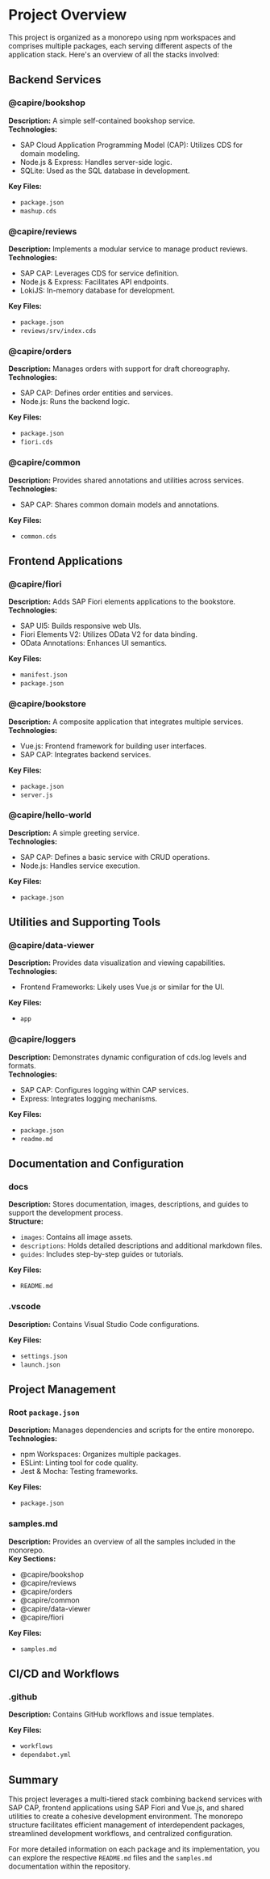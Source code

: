 # Project Overview

This project is organized as a monorepo using npm workspaces and comprises multiple packages, each serving different aspects of the application stack. Here's an overview of all the stacks involved:

## Backend Services

### @capire/bookshop
**Description:** A simple self-contained bookshop service.  
**Technologies:**
- SAP Cloud Application Programming Model (CAP): Utilizes CDS for domain modeling.
- Node.js & Express: Handles server-side logic.
- SQLite: Used as the SQL database in development.  

**Key Files:**
- `package.json`
- `mashup.cds`

### @capire/reviews
**Description:** Implements a modular service to manage product reviews.  
**Technologies:**
- SAP CAP: Leverages CDS for service definition.
- Node.js & Express: Facilitates API endpoints.
- LokiJS: In-memory database for development.  

**Key Files:**
- `package.json`
- `reviews/srv/index.cds`

### @capire/orders
**Description:** Manages orders with support for draft choreography.  
**Technologies:**
- SAP CAP: Defines order entities and services.
- Node.js: Runs the backend logic.  

**Key Files:**
- `package.json`
- `fiori.cds`

### @capire/common
**Description:** Provides shared annotations and utilities across services.  
**Technologies:**
- SAP CAP: Shares common domain models and annotations.  

**Key Files:**
- `common.cds`

## Frontend Applications

### @capire/fiori
**Description:** Adds SAP Fiori elements applications to the bookstore.  
**Technologies:**
- SAP UI5: Builds responsive web UIs.
- Fiori Elements V2: Utilizes OData V2 for data binding.
- OData Annotations: Enhances UI semantics.  

**Key Files:**
- `manifest.json`
- `package.json`

### @capire/bookstore
**Description:** A composite application that integrates multiple services.  
**Technologies:**
- Vue.js: Frontend framework for building user interfaces.
- SAP CAP: Integrates backend services.  

**Key Files:**
- `package.json`
- `server.js`

### @capire/hello-world
**Description:** A simple greeting service.  
**Technologies:**
- SAP CAP: Defines a basic service with CRUD operations.
- Node.js: Handles service execution.  

**Key Files:**
- `package.json`

## Utilities and Supporting Tools

### @capire/data-viewer
**Description:** Provides data visualization and viewing capabilities.  
**Technologies:**
- Frontend Frameworks: Likely uses Vue.js or similar for the UI.  

**Key Files:**
- `app`

### @capire/loggers
**Description:** Demonstrates dynamic configuration of cds.log levels and formats.  
**Technologies:**
- SAP CAP: Configures logging within CAP services.
- Express: Integrates logging mechanisms.  

**Key Files:**
- `package.json`
- `readme.md`

## Documentation and Configuration

### docs
**Description:** Stores documentation, images, descriptions, and guides to support the development process.  
**Structure:**
- `images`: Contains all image assets.
- `descriptions`: Holds detailed descriptions and additional markdown files.
- `guides`: Includes step-by-step guides or tutorials.  

**Key Files:**
- `README.md`

### .vscode
**Description:** Contains Visual Studio Code configurations.  

**Key Files:**
- `settings.json`
- `launch.json`

## Project Management

### Root `package.json`
**Description:** Manages dependencies and scripts for the entire monorepo.  
**Technologies:**
- npm Workspaces: Organizes multiple packages.
- ESLint: Linting tool for code quality.
- Jest & Mocha: Testing frameworks.  

**Key Files:**
- `package.json`

### samples.md
**Description:** Provides an overview of all the samples included in the monorepo.  
**Key Sections:**
- @capire/bookshop
- @capire/reviews
- @capire/orders
- @capire/common
- @capire/data-viewer
- @capire/fiori  

**Key Files:**
- `samples.md`

## CI/CD and Workflows

### .github
**Description:** Contains GitHub workflows and issue templates.  

**Key Files:**
- `workflows`
- `dependabot.yml`

## Summary

This project leverages a multi-tiered stack combining backend services with SAP CAP, frontend applications using SAP Fiori and Vue.js, and shared utilities to create a cohesive development environment. The monorepo structure facilitates efficient management of interdependent packages, streamlined development workflows, and centralized configuration.

For more detailed information on each package and its implementation, you can explore the respective `README.md` files and the `samples.md` documentation within the repository.
